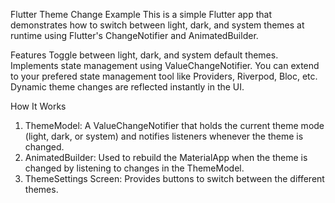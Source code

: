 Flutter Theme Change Example
This is a simple Flutter app that demonstrates how to switch between light, dark, and system themes at runtime using Flutter's ChangeNotifier and AnimatedBuilder.

Features
Toggle between light, dark, and system default themes.
Implements state management using ValueChangeNotifier. You can extend to your prefered state management tool like Providers, Riverpod, Bloc, etc.
Dynamic theme changes are reflected instantly in the UI.

How It Works
1. ThemeModel: A ValueChangeNotifier that holds the current theme mode (light, dark, or system) and notifies listeners whenever the theme is changed.
2. AnimatedBuilder: Used to rebuild the MaterialApp when the theme is changed by listening to changes in the ThemeModel.
3. ThemeSettings Screen: Provides buttons to switch between the different themes.

